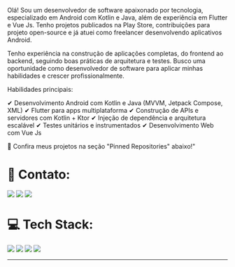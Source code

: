 Olá! Sou um desenvolvedor de software apaixonado por tecnologia, especializado em Android com Kotlin e Java, além de experiência em Flutter e Vue Js. Tenho projetos publicados na Play Store, contribuições para projeto open-source e já atuei como freelancer desenvolvendo aplicativos Android.

Tenho experiência na construção de aplicações completas, do frontend ao backend, seguindo boas práticas de arquitetura e testes. Busco uma oportunidade como desenvolvedor de software para aplicar minhas habilidades e crescer profissionalmente. 

Habilidades principais:

✔ Desenvolvimento Android com Kotlin e Java (MVVM, Jetpack Compose, XML)
✔ Flutter para apps multiplataforma
✔ Construção de APIs e servidores com Kotlin + Ktor
✔ Injeção de dependência e arquitetura escalável
✔ Testes unitários e instrumentados
✔ Desenvolvimento Web com Vue Js

📌 Confira meus projetos na seção "Pinned Repositories" abaixo!"


# 📧 Contato:

<a href="mailto:rubens_assis@outlook.com.br"><img src="https://img.shields.io/badge/Microsoft_Outlook-0078D4?style=for-the-badge&logo=microsoft-outlook&logoColor=white"/><a/>
<a href="https://www.linkedin.com/in/rubens-francisco-125529162/"><img src="https://img.shields.io/badge/LinkedIn-0077B5?style=for-the-badge&logo=linkedin&logoColor=white"/><a/>
<a href="https://wa.me/+5511961422254"><img src="https://img.shields.io/badge/WhatsApp-25D366?style=for-the-badge&logo=whatsapp&logoColor=white"/><a/>


# 💻 Tech Stack:

<img src="https://img.shields.io/badge/Android-3DDC84?style=for-the-badge&logo=android&logoColor=white"/> <img src="https://img.shields.io/badge/Kotlin-0095D5?&style=for-the-badge&logo=kotlin&logoColor=white"/>
<img src="https://img.shields.io/badge/Android_Studio-3DDC84?style=for-the-badge&logo=android-studio&logoColor=white"/>
<img src="https://img.shields.io/badge/GitHub-100000?style=for-the-badge&logo=github&logoColor=white"/>

---

